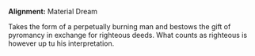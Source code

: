 **Alignment:** Material Dream

Takes the form of a perpetually burning man and bestows the gift of pyromancy in exchange for righteous deeds. What counts as righteous is however up tu his interpretation.